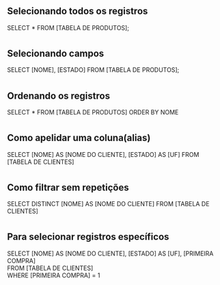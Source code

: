 ## Selecionando todos os registros

SELECT * FROM [TABELA DE PRODUTOS];

#

## Selecionando campos

SELECT [NOME], [ESTADO] FROM [TABELA DE PRODUTOS];

#

## Ordenando os registros

SELECT * FROM [TABELA DE PRODUTOS] ORDER BY NOME

#

## Como apelidar uma coluna(alias)
SELECT [NOME] AS [NOME DO CLIENTE], [ESTADO] AS [UF] FROM [TABELA DE CLIENTES]

#

## Como filtrar sem repetições
SELECT DISTINCT [NOME] AS [NOME DO CLIENTE] FROM [TABELA DE CLIENTES]

#

## Para selecionar registros específicos

SELECT [NOME] AS [NOME DO CLIENTE], [ESTADO] AS [UF], [PRIMEIRA COMPRA] <br>
FROM [TABELA DE CLIENTES] <br>
WHERE [PRIMEIRA COMPRA] = 1
